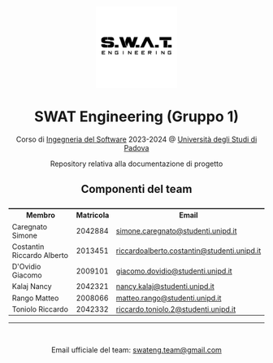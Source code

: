 <div style="display: flex; flex-flow: column; align-items: center">
    <img src="./Logo/LogoWhiteBg.png" style="width:160px">
</div>
<h1 style="text-align: center">SWAT Engineering (Gruppo 1)</h1>
<p style="text-align: center">
    Corso di <a href="https://www.didattica.unipd.it/off/2021/LT/SC/SC1167/000ZZ/SC01103936/N0">Ingegneria del Software</a> 2023-2024 @ <a href="https://www.unipd.it/">Università degli Studi di Padova</a>
</p>
<p style="text-align: center">Repository relativa alla documentazione di progetto</p>
<h2 style="text-align: center">Componenti del team</h2>
<div>
<table style="display:flex; flex-flow: column;align-items: center;">
    <tr>
        <th>Membro</th>
        <th>Matricola</th>
        <th>Email</th>
    </tr>
    <tr>
        <td>Caregnato Simone</td>
        <td>2042884</td>
        <td><a href="mailto:simone.caregnato@studenti.unipd.it">simone.caregnato@studenti.unipd.it</a></td>
    </tr>
    <tr>
        <td>Costantin Riccardo Alberto</td>
        <td>2013451</td>
        <td><a href="mailto:riccardoalberto.costantin@studenti.unipd.it">riccardoalberto.costantin@studenti.unipd.it</a></td>
    </tr>
    <tr>
        <td>D'Ovidio Giacomo</td>
        <td>2009101</td>
        <td><a href="mailto:giacomo.dovidio@studenti.unipd.it">giacomo.dovidio@studenti.unipd.it</a></td>
    </tr>
    <tr>
        <td>Kalaj Nancy</td>
        <td>2042321</td>
        <td><a href="mailto:nancy.kalaj@studenti.unipd.it">nancy.kalaj@studenti.unipd.it</a></td>
    </tr>
    <tr>
        <td>Rango Matteo</td>
        <td>2008066</td>
        <td><a href="mailto:matteo.rango@studenti.unipd.it">matteo.rango@studenti.unipd.it</a></td>
    </tr>
    <tr>
        <td>Toniolo Riccardo</td>
        <td>2042332</td>
        <td><a href="mailto:riccardo.toniolo.2@studenti.unipd.it">riccardo.toniolo.2@studenti.unipd.it</a></td>
    </tr>
</table>
</div>
<hr>
<div style="display:flex; flex-flow: column;align-items: center;margin-top:30px">
<p>Email ufficiale del team: <a href="mailto:swateng.team@gmail.com">swateng.team@gmail.com</a></p>
</div>
